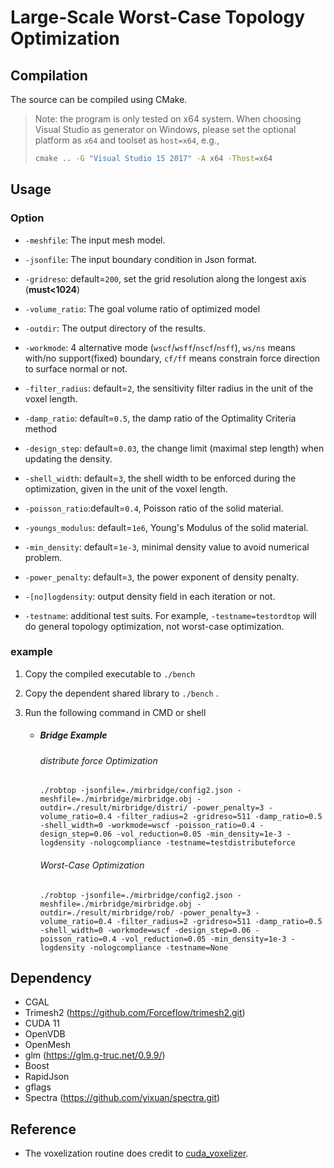 # Large-Scale Worst-Case Topology Optimization

## Compilation

The source can be compiled using CMake.

> Note: the program is only tested on x64 system. When choosing  Visual Studio as generator on Windows, please set  the optional platform as `x64` and toolset as `host=x64`, e.g.,
>
> ```cmd
> cmake .. -G "Visual Studio 15 2017" -A x64 -Thost=x64
> ```



## Usage

### Option

* `-meshfile`:  The input mesh model.
* `-jsonfile`:  The input boundary condition in Json format.

* `-gridreso`:  default=`200`, set the grid resolution along the longest axis (**must<1024**)
* `-volume_ratio`: The  goal volume ratio of optimized model
* `-outdir`: The output directory of the results.
* `-workmode`: 4 alternative mode (`wscf`/`wsff`/`nscf`/`nsff`), `ws/ns` means with/no support(fixed) boundary, `cf/ff` means constrain force direction to surface normal or not.
* `-filter_radius`: default=`2`, the sensitivity filter radius in the unit of the voxel length. 
* `-damp_ratio`:  default=`0.5`, the damp ratio of the  Optimality Criteria method
* `-design_step`:  default=`0.03`, the change limit (maximal step length) when updating the density.
* `-shell_width`: default=`3`, the shell width to be enforced during the optimization, given in the unit of the voxel length.
* `-poisson_ratio`:default=`0.4`, Poisson ratio of the solid material.
* `-youngs_modulus`: default=`1e6`, Young's Modulus of the solid material.
* `-min_density`: default=`1e-3`,  minimal density value to avoid numerical problem.
* `-power_penalty`: default=`3`, the power exponent of density penalty.
* `-[no]logdensity`: output density field in each iteration or not.
* `-testname`: additional test suits. For example, `-testname=testordtop` will do general topology optimization, not worst-case optimization.



### example

1. Copy the compiled executable to `./bench` 

2. Copy the dependent shared library to `./bench` .

3. Run the following command in CMD or shell

   * ##### Bridge Example

     ###### distribute force Optimization

     ```
     ./robtop -jsonfile=./mirbridge/config2.json -meshfile=./mirbridge/mirbridge.obj -outdir=./result/mirbridge/distri/ -power_penalty=3 -volume_ratio=0.4 -filter_radius=2 -gridreso=511 -damp_ratio=0.5 -shell_width=0 -workmode=wscf -poisson_ratio=0.4 -design_step=0.06 -vol_reduction=0.05 -min_density=1e-3 -logdensity -nologcompliance -testname=testdistributeforce
     ```

     ###### Worst-Case Optimization

     ```
     ./robtop -jsonfile=./mirbridge/config2.json -meshfile=./mirbridge/mirbridge.obj -outdir=./result/mirbridge/rob/ -power_penalty=3 -volume_ratio=0.4 -filter_radius=2 -gridreso=511 -damp_ratio=0.5 -shell_width=0 -workmode=wscf -design_step=0.06 -poisson_ratio=0.4 -vol_reduction=0.05 -min_density=1e-3 -logdensity -nologcompliance -testname=None
     ```

     ##### 



## Dependency

* CGAL 
* Trimesh2 (https://github.com/Forceflow/trimesh2.git)
* CUDA 11
* OpenVDB 
* OpenMesh
* glm (https://glm.g-truc.net/0.9.9/)
* Boost
* RapidJson
* gflags
* Spectra (https://github.com/yixuan/spectra.git)



## Reference

* The voxelization routine does credit to [cuda_voxelizer](https://github.com/Forceflow/cuda_voxelizer).

